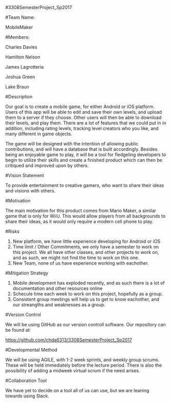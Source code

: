 #3308SemesterProject_Sp2017

#Team Name: 

MobileMaker

#Members:

Charles Davies

Hamilton Nelson

James Lagrotteria

Joshua Green

Lake Braun


#Description

 Our goal is to create a mobile game, for either Android or iOS platform. Users of this app will be able to edit and save their own levels, and upload them to a server if they choose. Other users will then be able to download their levels, and play them. There are a lot of features that we could put in in addition, including rating levels, tracking level creators who you like, and many different in game objects.
 
The game will be designed with the intention of allowing public contributions, and will have a database that is built accordingly.  Besides being an enjoyable game to play, it will be a tool for fledgeling developers to begin to utilize their skills and create a finished product which can then be critiqued and improved upon by others.  

#Vision Statement

To provide entertainment to creative gamers, who want to share their ideas and visions with others. 

#Motivation

The main motivation for this product comes from Mario Maker, a similar game that is only for WiiU. This would allow players from all backgrounds to share their ideas, as it would only require a modern cell phone to play.  

#Risks

1. New platform, we have little experience developing for Android or iOS
2. Time limit / Other Commitments, we only have a semester to work on this project. We all have other classes, and other projects to work on, and as such, we might not find the time to work on this one.
3. New Team, none of us have experience working with eachother.

#Mitigation Strategy

1. Mobile development has exploded recently, and as such there is a lot of documentation and other resources online
2. Schecule time each week to work on this project, hopefully as a group.
3. Consistent group meetings will help us to get to know eachother, and our streangths and weaknesses as a group.

#Version Control

We will be using GitHub as our version controll software. Our repository can be found at:

https://github.com/chda6313/3308SemesterProject_Sp2017

#Developmental Method

We will be using AGILE, with 1-2 week sprints, and weekly group scrums.  These will be held immediately before the lecture period.  There is also the possibility of adding a midweek virtual scrum if the need arises.  

#Collaboration Tool

We have yet to decide on a tool all of us can use, but we are leaning towards using Slack. 
